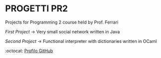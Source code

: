 # PROGETTI PR2

Projects for Programming 2 course held by Prof. Ferrari

*First* *Project* -> Very small social network written in Java 

*Second* *Project* -> Functional interpreter with dictionaries written in OCaml

:octocat: [Profilo GitHub]

[Profilo GitHub]: https://github.com/0xDE4DC0DE/
